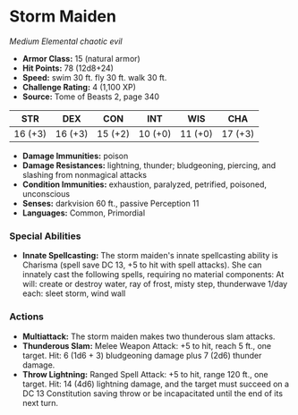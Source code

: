 # Storm Maiden

*Medium* *Elemental* *chaotic evil*

- **Armor Class:** 15 (natural armor)
- **Hit Points:** 78 (12d8+24)
- **Speed:** swim 30 ft. fly 30 ft. walk 30 ft.
- **Challenge Rating:** 4 (1,100 XP)
- **Source:** Tome of Beasts 2, page 340

| STR | DEX | CON | INT | WIS | CHA |
| --- | --- | --- | --- | --- | --- |
| 16 (+3) | 16 (+3) | 15 (+2) | 10 (+0) | 11 (+0) | 17 (+3) |

- **Damage Immunities:** poison
- **Damage Resistances:** lightning, thunder; bludgeoning, piercing, and slashing from nonmagical attacks
- **Condition Immunities:** exhaustion, paralyzed, petrified, poisoned, unconscious
- **Senses:** darkvision 60 ft., passive Perception 11
- **Languages:** Common, Primordial

### Special Abilities

- **Innate Spellcasting:** The storm maiden's innate spellcasting ability is Charisma (spell save DC 13, +5 to hit with spell attacks). She can innately cast the following spells, requiring no material components:
At will: create or destroy water, ray of frost, misty step, thunderwave
1/day each: sleet storm, wind wall

### Actions

- **Multiattack:** The storm maiden makes two thunderous slam attacks.
- **Thunderous Slam:** Melee Weapon Attack: +5 to hit, reach 5 ft., one target. Hit: 6 (1d6 + 3) bludgeoning damage plus 7 (2d6) thunder damage.
- **Throw Lightning:** Ranged Spell Attack: +5 to hit, range 120 ft., one target. Hit: 14 (4d6) lightning damage, and the target must succeed on a DC 13 Constitution saving throw or be incapacitated until the end of its next turn.


